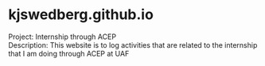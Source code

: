 # kjswedberg.github.io

Project: Internship through ACEP <br/>
Description: This website is to log activities that are related to the internship that I am doing through ACEP at UAF 
